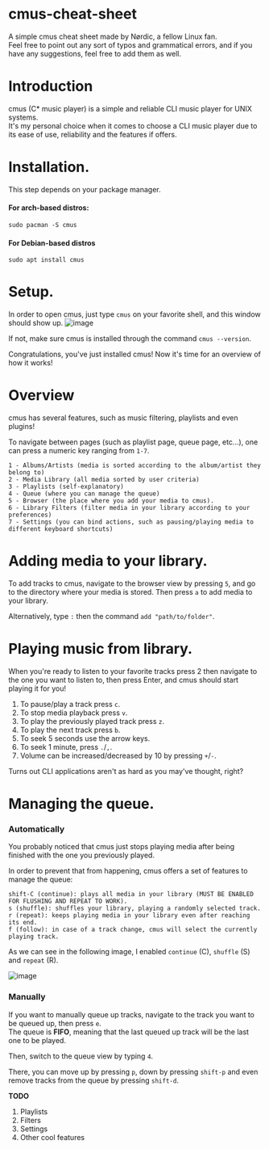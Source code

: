 # cmus-cheat-sheet
A simple cmus cheat sheet made by Nørdic, a fellow Linux fan.
<br>Feel free to point out any sort of typos and grammatical errors, and if you have any suggestions, feel free to add them as well.

# Introduction
cmus (C* music player) is a simple and reliable CLI music player for UNIX systems.
<br>It's my personal choice when it comes to choose a CLI music player due to its ease of use, reliability and the features if offers.

# Installation.

This step depends on your package manager.
#### For arch-based distros:
```
sudo pacman -S cmus
```

#### For Debian-based distros
```
sudo apt install cmus
```

# Setup.
In order to open cmus, just type `cmus` on your favorite shell, and this window should show up.
![image](https://user-images.githubusercontent.com/55633950/107118230-8499c900-6877-11eb-8e0d-29af49c7d29a.png)

If not, make sure cmus is installed through the command ```cmus --version```.

Congratulations, you've just installed cmus! Now it's time for an overview of how it works!

# Overview
cmus has several features, such as music filtering, playlists and even plugins!

To navigate between pages (such as playlist page, queue page, etc...), one can press a numeric key ranging from `1-7`.

```
1 - Albums/Artists (media is sorted according to the album/artist they belong to)
2 - Media Library (all media sorted by user criteria)
3 - Playlists (self-explanatory)
4 - Queue (where you can manage the queue)
5 - Browser (the place where you add your media to cmus).
6 - Library Filters (filter media in your library according to your preferences)
7 - Settings (you can bind actions, such as pausing/playing media to different keyboard shortcuts)
```

# Adding media to your library.
To add tracks to cmus, navigate to the browser view by pressing `5`, and go to the directory where your media is stored. Then press `a` to add media to your library.

Alternatively, type `:` then the command `add "path/to/folder"`.

# Playing music from library.
When you're ready to listen to your favorite tracks press 2 then navigate to the one you want to listen to, then press Enter, and cmus should start playing it for you! 

1. To pause/play a track press `c`.
2. To stop media playback press `v`.
3. To play the previously played track press `z`.
4. To play the next track press `b`.
5. To seek 5 seconds use the arrow keys.
6. To seek 1 minute, press `.`/`,`.
6. Volume can be increased/decreased by 10 by pressing `+`/`-`.

Turns out CLI applications aren't as hard as you may've thought, right?

# Managing the queue.
### Automatically
You probably noticed that cmus just stops playing media after being finished with the one you previously played.

In order to prevent that from happening, cmus offers a set of features to manage the queue:

```
shift-C (continue): plays all media in your library (MUST BE ENABLED FOR FLUSHING AND REPEAT TO WORK).
s (shuffle): shuffles your library, playing a randomly selected track.
r (repeat): keeps playing media in your library even after reaching its end.
f (follow): in case of a track change, cmus will select the currently playing track.
``` 
As we can see in the following image, I enabled `continue` (C), `shuffle` (S) and `repeat` (R).

![image](https://user-images.githubusercontent.com/55633950/107123837-cfc3d400-6897-11eb-91d8-e411a0133629.png)

### Manually

If you want to manually queue up tracks, navigate to the track you want to be queued up, then press `e`. 
<br>The queue is **FIFO**, meaning that the last queued up track will be the last one to be played.

Then, switch to the queue view by typing `4`.

There, you can move up by pressing `p`, down by pressing `shift-p` and even remove tracks from the queue by pressing `shift-d`.




**TODO**
1. Playlists 
2. Filters
3. Settings
4. Other cool features
